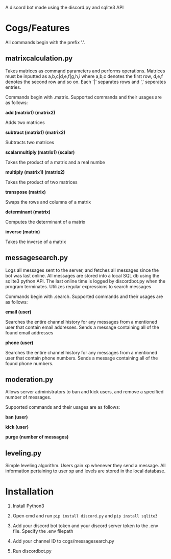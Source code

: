 A discord bot made using the discord.py and sqlite3 API 

# Cogs/Features #

All commands begin with the prefix '.'.

## matrixcalculation.py
Takes matrices as command parameters and performs operations. Matrices must be inputted as a,b,c|d,e,f|g,h,i where a,b,c denotes the first row, d,e,f denotes the second row and so on. Each '|' separates rows and ',' seperates entries. 

Commands begin with .matrix. Supported commands and their usages are as follows:

**add (matrix1) (matrix2)** 

Adds two matrices

**subtract (matrix1) (matrix2)** 
  
Subtracts two matrices


**scalarmultiply (matrix1) (scalar)** 
  
Takes the product of a matrix and a real numbe


**multiply (matrix1) (matrix2)** 
  
Takes the product of two matrices


**transpose (matrix)** 
  
Swaps the rows and columns of a matrix


**determinant (matrix)** 
  
Computes the determinant of a matrix


**inverse (matrix)** 

Takes the inverse of a matrix 

## messagesearch.py
Logs all messages sent to the server, and fetches all messages since the bot was last online. All messages are stored into a local SQL db using the sqlite3 python API. The last online time is logged by discordbot.py when the program terminates. Utilizes regular expressions to search messages

Commands begin with .search. Supported commands and their usages are as follows:

**email (user)** 
  
Searches the entire channel history for any messages from a mentioned user that contain email addresses. Sends a message containing all of the found email addresses

**phone (user)** 
  
Searches the entire channel history for any messages from a mentioned user that contain phone numbers. Sends a message containing all of the found phone numbers. 
  
## moderation.py 
Allows server administrators to ban and kick users, and remove a specified number of messages. 

Supported commands and their usages are as follows:

**ban (user)** 
  
**kick (user)**

**purge (number of messages)**


## leveling.py 
Simple leveling algorithm. Users gain xp whenever they send a message. All information pertaining to user xp and levels are stored in the local database. 

# Installation #

1. Install Python3 

2. Open cmd and run ```pip install discord.py``` and ```pip install sqlite3```

3. Add your discord bot token and your discord server token to the .env file. Specify the .env filepath

4. Add your channel ID to cogs/messagesearch.py 

5. Run discordbot.py


